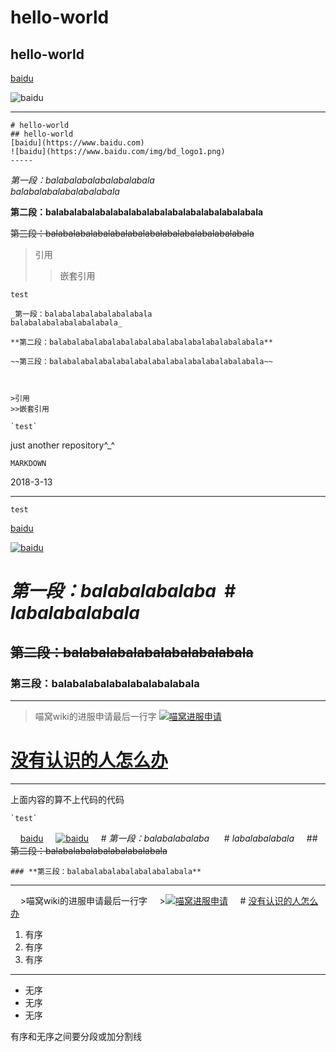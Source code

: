# hello-world

## hello-world

[baidu](https://www.baidu.com)

![baidu](https://www.baidu.com/img/bd_logo1.png)

-----

    # hello-world
    ## hello-world
    [baidu](https://www.baidu.com)
    ![baidu](https://www.baidu.com/img/bd_logo1.png)
    -----

_第一段：balabalabalabalabalabala  
balabalabalabalabalabala_

**第二段：balabalabalabalabalabalabalabalabalabalabalabala**

~~第三段：balabalabalabalabalabalabalabalabalabalabalabala~~



>引用
>>嵌套引用

`test`


    _第一段：balabalabalabalabalabala  
    balabalabalabalabalabala_

    **第二段：balabalabalabalabalabalabalabalabalabalabalabala**

    ~~第三段：balabalabalabalabalabalabalabalabalabalabalabala~~



    >引用
    >>嵌套引用

    `test`






just another repository^_^

`MARKDOWN`

2018-3-13

-------

`test`

[baidu](https://ww.baidu.com)

[![baidu](https://www.baidu.com/img/bd_logo1.png)](https://ww.baidu.com)

# _第一段：balabalabalaba_  # _labalabalabala_

## ~~第二段：balabalabalabalabalabalabala~~

### **第三段：balabalabalabalabalabalabala**

*****

>喵窝wiki的进服申请最后一行字
>[![喵窝进服申请](http://p5k7mvi7l.bkt.clouddn.com/Screenshot_20180313-170839-020.jpg)](https://www.craft.moe)

# [没有认识的人怎么办](https://www.craft.moe)

*****

上面内容的算不上代码的代码

    `test`
    
    [baidu](https://ww.baidu.com)
    
    [![baidu](https://www.baidu.com/img/bd_logo1.png)](https://ww.baidu.com)
    
    # _第一段：balabalabalaba_      # _labalabalabala_
    
    ## ~~第二段：balabalabalabalabalabalabala~~

    ### **第三段：balabalabalabalabalabalabala**

*****

    >喵窝wiki的进服申请最后一行字
    >[![喵窝进服申请](http://p5k7mvi7l.bkt.clouddn.com/Screenshot_20180313-170839-020.jpg)](https://www.craft.moe)
    
    # [没有认识的人怎么办](https://www.craft.moe)

1. 有序
2. 有序
3. 有序

***

+ 无序
+ 无序
+ 无序

有序和无序之间要分段或加分割线
